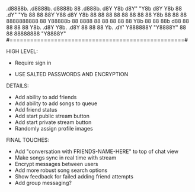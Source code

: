  .d8888b.    .d8888b.     d8888b   88        .d888b.
d8Y    Y8b  d8Y"  "Y8b   d8Y  Y8b  88       .dY"  "Yb
88      88 88Y      Y88 d8Y    Y8b 88       88
88         88        88 88      88 88       Y8b
88         88        88 8888888888 88        Y88888b
88    8888 88        88 88      88 88             Y8b
88      88 88b      d88 88      88 88              88
Y8b.  .d8Y  Y8b.  .d8Y  88      88 88       Yb.  .dY'
 Y888888Y    "Y8888Y"   88      88 88888888 "Y8888Y"
#===================================================#

HIGH LEVEL:
<!--* Implement basic chat functionality-->
* Require sign in
<!--* Make friends list-->
<!--* Make now playing view-->
* USE SALTED PASSWORDS AND ENCRYPTION

DETAILS:
* Add ability to add friends
* Add ability to add songs to queue
* Add friend status
* Add start public stream button
* Add start private stream button
* Randomly assign profile images

FINAL TOUCHES:
* Add "conversation with FRIENDS-NAME-HERE" to top of chat view
* Make songs sync in real time with stream
* Encrypt messages between users
* Add more robust song search options
* Show feedback for failed adding friend attempts
* Add group messaging?
